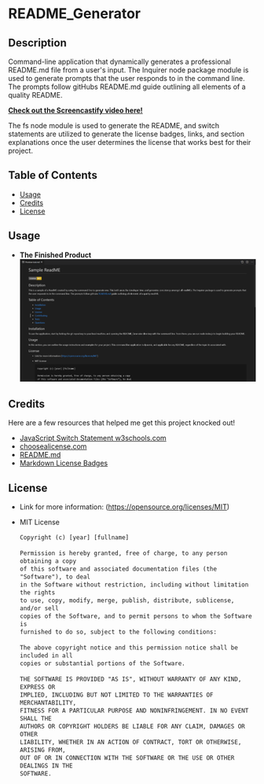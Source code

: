 # README_Generator


## Description
Command-line application that dynamically generates a professional README.md file from a user's input. The Inquirer node package module is used to generate prompts that the user responds to in the command line. The prompts follow gitHubs README.md guide outlining all elements of a quality README.

**[Check out the Screencastify video here!](#)**

The fs node module is used to generate the README, and switch statements are utilized to generate the license badges, links, and section explanations once the user determines the license that works best for their project.

## Table of Contents
* [Usage](#usage)
* [Credits](#credits)
* [License](#license)

## Usage
* **The Finished Product**  
![README Generator](assets/images/readme.png)

## Credits
Here are a few resources that helped me get this project knocked out!
* [JavaScript Switch Statement w3schools.com](https://www.w3schools.com/js/js_switch.asp)
* [choosealicense.com](https://choosealicense.com/)
* [README.md](https://github.com/microsoft/vscode/blob/main/README.md)
* [Markdown License Badges](https://gist.github.com/lukas-h/2a5d00690736b4c3a7ba)

## License
* Link for more information: (https://opensource.org/licenses/MIT)
* MIT License

      Copyright (c) [year] [fullname]
      
      Permission is hereby granted, free of charge, to any person obtaining a copy
      of this software and associated documentation files (the "Software"), to deal
      in the Software without restriction, including without limitation the rights
      to use, copy, modify, merge, publish, distribute, sublicense, and/or sell
      copies of the Software, and to permit persons to whom the Software is
      furnished to do so, subject to the following conditions:
      
      The above copyright notice and this permission notice shall be included in all
      copies or substantial portions of the Software.
      
      THE SOFTWARE IS PROVIDED "AS IS", WITHOUT WARRANTY OF ANY KIND, EXPRESS OR
      IMPLIED, INCLUDING BUT NOT LIMITED TO THE WARRANTIES OF MERCHANTABILITY,
      FITNESS FOR A PARTICULAR PURPOSE AND NONINFRINGEMENT. IN NO EVENT SHALL THE
      AUTHORS OR COPYRIGHT HOLDERS BE LIABLE FOR ANY CLAIM, DAMAGES OR OTHER
      LIABILITY, WHETHER IN AN ACTION OF CONTRACT, TORT OR OTHERWISE, ARISING FROM,
      OUT OF OR IN CONNECTION WITH THE SOFTWARE OR THE USE OR OTHER DEALINGS IN THE
      SOFTWARE.
